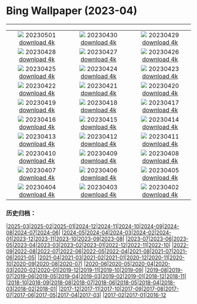 # Bing Wallpaper (2023-04)
**************
| | | |
|:-:|:-:|:-:|
| ![](https://www.bing.com/th?id=OHR.ExteriorPreservationHall_EN-US9095698933_1920x1080.jpg) 20230501 [download 4k](https://www.bing.com/th?id=OHR.ExteriorPreservationHall_EN-US9095698933_UHD.jpg) | ![](https://www.bing.com/th?id=OHR.JTNPMilkyWay_EN-US8982229546_1920x1080.jpg) 20230430 [download 4k](https://www.bing.com/th?id=OHR.JTNPMilkyWay_EN-US8982229546_UHD.jpg) | ![](https://www.bing.com/th?id=OHR.MariposaGrove_EN-US0790407793_1920x1080.jpg) 20230429 [download 4k](https://www.bing.com/th?id=OHR.MariposaGrove_EN-US0790407793_UHD.jpg) |
| ![](https://www.bing.com/th?id=OHR.SouthPadre_EN-US8601972598_1920x1080.jpg) 20230428 [download 4k](https://www.bing.com/th?id=OHR.SouthPadre_EN-US8601972598_UHD.jpg) | ![](https://www.bing.com/th?id=OHR.GHOAudubonDay_EN-US1034364185_1920x1080.jpg) 20230427 [download 4k](https://www.bing.com/th?id=OHR.GHOAudubonDay_EN-US1034364185_UHD.jpg) | ![](https://www.bing.com/th?id=OHR.AdelieWPD_EN-US5175747404_1920x1080.jpg) 20230426 [download 4k](https://www.bing.com/th?id=OHR.AdelieWPD_EN-US5175747404_UHD.jpg) |
| ![](https://www.bing.com/th?id=OHR.FranconianWineCellar_EN-US3287515626_1920x1080.jpg) 20230425 [download 4k](https://www.bing.com/th?id=OHR.FranconianWineCellar_EN-US3287515626_UHD.jpg) | ![](https://www.bing.com/th?id=OHR.StuttgartPublicLibrary_EN-US3925069856_1920x1080.jpg) 20230424 [download 4k](https://www.bing.com/th?id=OHR.StuttgartPublicLibrary_EN-US3925069856_UHD.jpg) | ![](https://www.bing.com/th?id=OHR.EarthDayFox_EN-US3922955169_1920x1080.jpg) 20230423 [download 4k](https://www.bing.com/th?id=OHR.EarthDayFox_EN-US3922955169_UHD.jpg) |
| ![](https://www.bing.com/th?id=OHR.ProcidaItaly_EN-US6282924427_1920x1080.jpg) 20230422 [download 4k](https://www.bing.com/th?id=OHR.ProcidaItaly_EN-US6282924427_UHD.jpg) | ![](https://www.bing.com/th?id=OHR.OcalaNF_EN-US5881034085_1920x1080.jpg) 20230421 [download 4k](https://www.bing.com/th?id=OHR.OcalaNF_EN-US5881034085_UHD.jpg) | ![](https://www.bing.com/th?id=OHR.TaiwanYuhina_EN-US1768443431_1920x1080.jpg) 20230420 [download 4k](https://www.bing.com/th?id=OHR.TaiwanYuhina_EN-US1768443431_UHD.jpg) |
| ![](https://www.bing.com/th?id=OHR.MPPUnesco_EN-US8204922969_1920x1080.jpg) 20230419 [download 4k](https://www.bing.com/th?id=OHR.MPPUnesco_EN-US8204922969_UHD.jpg) | ![](https://www.bing.com/th?id=OHR.OneThousandSprings_EN-US8092648404_1920x1080.jpg) 20230418 [download 4k](https://www.bing.com/th?id=OHR.OneThousandSprings_EN-US8092648404_UHD.jpg) | ![](https://www.bing.com/th?id=OHR.KiteDay_EN-US7254188187_1920x1080.jpg) 20230417 [download 4k](https://www.bing.com/th?id=OHR.KiteDay_EN-US7254188187_UHD.jpg) |
| ![](https://www.bing.com/th?id=OHR.LorenzoQuinn_EN-US6997686421_1920x1080.jpg) 20230416 [download 4k](https://www.bing.com/th?id=OHR.LorenzoQuinn_EN-US6997686421_UHD.jpg) | ![](https://www.bing.com/th?id=OHR.RedSeaStars_EN-US6473635643_1920x1080.jpg) 20230415 [download 4k](https://www.bing.com/th?id=OHR.RedSeaStars_EN-US6473635643_UHD.jpg) | ![](https://www.bing.com/th?id=OHR.PhloxSubulata_EN-US0635247129_1920x1080.jpg) 20230414 [download 4k](https://www.bing.com/th?id=OHR.PhloxSubulata_EN-US0635247129_UHD.jpg) |
| ![](https://www.bing.com/th?id=OHR.EuropeFromISS_EN-US3248706956_1920x1080.jpg) 20230413 [download 4k](https://www.bing.com/th?id=OHR.EuropeFromISS_EN-US3248706956_UHD.jpg) | ![](https://www.bing.com/th?id=OHR.MossyGrottoFalls_EN-US5828454161_1920x1080.jpg) 20230412 [download 4k](https://www.bing.com/th?id=OHR.MossyGrottoFalls_EN-US5828454161_UHD.jpg) | ![](https://www.bing.com/th?id=OHR.ElephantTwins_EN-US2939253051_1920x1080.jpg) 20230411 [download 4k](https://www.bing.com/th?id=OHR.ElephantTwins_EN-US2939253051_UHD.jpg) |
| ![](https://www.bing.com/th?id=OHR.LithuanianEggs_EN-US5086451033_1920x1080.jpg) 20230410 [download 4k](https://www.bing.com/th?id=OHR.LithuanianEggs_EN-US5086451033_UHD.jpg) | ![](https://www.bing.com/th?id=OHR.NIrelandGiants_EN-US3269727738_1920x1080.jpg) 20230409 [download 4k](https://www.bing.com/th?id=OHR.NIrelandGiants_EN-US3269727738_UHD.jpg) | ![](https://www.bing.com/th?id=OHR.KitsAspen_EN-US6734104933_1920x1080.jpg) 20230408 [download 4k](https://www.bing.com/th?id=OHR.KitsAspen_EN-US6734104933_UHD.jpg) |
| ![](https://www.bing.com/th?id=OHR.ArizonaPinkMoon_EN-US5941531826_1920x1080.jpg) 20230407 [download 4k](https://www.bing.com/th?id=OHR.ArizonaPinkMoon_EN-US5941531826_UHD.jpg) | ![](https://www.bing.com/th?id=OHR.BlackGrouseLekking_EN-US3235220681_1920x1080.jpg) 20230406 [download 4k](https://www.bing.com/th?id=OHR.BlackGrouseLekking_EN-US3235220681_UHD.jpg) | ![](https://www.bing.com/th?id=OHR.RomanBridge_EN-US4101165681_1920x1080.jpg) 20230405 [download 4k](https://www.bing.com/th?id=OHR.RomanBridge_EN-US4101165681_UHD.jpg) |
| ![](https://www.bing.com/th?id=OHR.HonaunauNP_EN-US9995236109_1920x1080.jpg) 20230404 [download 4k](https://www.bing.com/th?id=OHR.HonaunauNP_EN-US9995236109_UHD.jpg) | ![](https://www.bing.com/th?id=OHR.JavaBromo_EN-US3411031416_1920x1080.jpg) 20230403 [download 4k](https://www.bing.com/th?id=OHR.JavaBromo_EN-US3411031416_UHD.jpg) | ![](https://www.bing.com/th?id=OHR.FrogMonth_EN-US6861485456_1920x1080.jpg) 20230402 [download 4k](https://www.bing.com/th?id=OHR.FrogMonth_EN-US6861485456_UHD.jpg) |

### 历史归档：

|[2025-03](/../2025-03/2025-03.md)|[2025-02](/../2025-02/2025-02.md)|[2025-01](/../2025-01/2025-01.md)|[2024-12](/../2024-12/2024-12.md)|[2024-11](/../2024-11/2024-11.md)|[2024-10](/../2024-10/2024-10.md)|[2024-09](/../2024-09/2024-09.md)|[2024-08](/../2024-08/2024-08.md)|[2024-07](/../2024-07/2024-07.md)|[2024-06](/../2024-06/2024-06.md)|
|[2024-05](/../2024-05/2024-05.md)|[2024-04](/../2024-04/2024-04.md)|[2024-03](/../2024-03/2024-03.md)|[2024-02](/../2024-02/2024-02.md)|[2024-01](/../2024-01/2024-01.md)|[2023-12](/../2023-12/2023-12.md)|[2023-11](/../2023-11/2023-11.md)|[2023-10](/../2023-10/2023-10.md)|[2023-09](/../2023-09/2023-09.md)|[2023-08](/../2023-08/2023-08.md)|
|[2023-07](/../2023-07/2023-07.md)|[2023-06](/../2023-06/2023-06.md)|[2023-05](/../2023-05/2023-05.md)|[2023-04](/2023-04.md)|[2023-03](/../2023-03/2023-03.md)|[2023-02](/../2023-02/2023-02.md)|[2023-01](/../2023-01/2023-01.md)|[2022-12](/../2022-12/2022-12.md)|[2022-11](/../2022-11/2022-11.md)|[2022-10](/../2022-10/2022-10.md)|
|[2022-09](/../2022-09/2022-09.md)|[2022-08](/../2022-08/2022-08.md)|[2022-07](/../2022-07/2022-07.md)|[2022-06](/../2022-06/2022-06.md)|[2022-05](/../2022-05/2022-05.md)|[2022-04](/../2022-04/2022-04.md)|[2021-08](/../2021-08/2021-08.md)|[2021-07](/../2021-07/2021-07.md)|[2021-06](/../2021-06/2021-06.md)|[2021-05](/../2021-05/2021-05.md)|
|[2021-04](/../2021-04/2021-04.md)|[2021-03](/../2021-03/2021-03.md)|[2021-02](/../2021-02/2021-02.md)|[2021-01](/../2021-01/2021-01.md)|[2020-12](/../2020-12/2020-12.md)|[2020-11](/../2020-11/2020-11.md)|[2020-10](/../2020-10/2020-10.md)|[2020-09](/../2020-09/2020-09.md)|[2020-08](/../2020-08/2020-08.md)|[2020-07](/../2020-07/2020-07.md)|
|[2020-06](/../2020-06/2020-06.md)|[2020-05](/../2020-05/2020-05.md)|[2020-04](/../2020-04/2020-04.md)|[2020-03](/../2020-03/2020-03.md)|[2020-02](/../2020-02/2020-02.md)|[2020-01](/../2020-01/2020-01.md)|[2019-12](/../2019-12/2019-12.md)|[2019-11](/../2019-11/2019-11.md)|[2019-10](/../2019-10/2019-10.md)|[2019-09](/../2019-09/2019-09.md)|
|[2019-08](/../2019-08/2019-08.md)|[2019-07](/../2019-07/2019-07.md)|[2019-06](/../2019-06/2019-06.md)|[2019-05](/../2019-05/2019-05.md)|[2019-04](/../2019-04/2019-04.md)|[2019-03](/../2019-03/2019-03.md)|[2019-02](/../2019-02/2019-02.md)|[2019-01](/../2019-01/2019-01.md)|[2018-12](/../2018-12/2018-12.md)|[2018-11](/../2018-11/2018-11.md)|
|[2018-10](/../2018-10/2018-10.md)|[2018-09](/../2018-09/2018-09.md)|[2018-08](/../2018-08/2018-08.md)|[2018-07](/../2018-07/2018-07.md)|[2018-06](/../2018-06/2018-06.md)|[2018-05](/../2018-05/2018-05.md)|[2018-04](/../2018-04/2018-04.md)|[2018-03](/../2018-03/2018-03.md)|[2018-02](/../2018-02/2018-02.md)|[2018-01](/../2018-01/2018-01.md)|
|[2017-12](/../2017-12/2017-12.md)|[2017-11](/../2017-11/2017-11.md)|[2017-10](/../2017-10/2017-10.md)|[2017-09](/../2017-09/2017-09.md)|[2017-08](/../2017-08/2017-08.md)|[2017-07](/../2017-07/2017-07.md)|[2017-06](/../2017-06/2017-06.md)|[2017-05](/../2017-05/2017-05.md)|[2017-04](/../2017-04/2017-04.md)|[2017-03](/../2017-03/2017-03.md)|
|[2017-02](/../2017-02/2017-02.md)|[2017-01](/../2017-01/2017-01.md)|[2016-12](/../2016-12/2016-12.md)